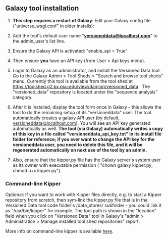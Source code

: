 ## Galaxy tool installation

1. **This step requires a restart of Galaxy**:  Edit your Galaxy config file ("universe_wsgi.conf" in older installs):
  1. Add the tool's default user name "**versioneddata@localhost.com**" to the admin_user's list line.
  1. Ensure the Galaxy API is activated: "enable_api = True"

2. Then ensure **you** have an API key (from User > Api keys menu).   

3. Login to Galaxy as an administrator, and install the Versioned Data tool.  Go to the Galaxy Admin > Tool Sheds > "Search and browse tool sheds" menu.  Currently this tool is available from the tool shed at https://toolshed.g2.bx.psu.edu/view/damion/versioned_data .  The "versioned_data" repository is located under the "sequence analysis" category.

4. After it is installed, display the tool form once in Galaxy - this allows the tool to do the remaining setup of its "versioneddata" user.  The tool automatically creates a galaxy API user (by default, versioneddata@localhost.com).  You will see an API key generated automatically as well.  **The tool (via Galaxy) automatically writes a copy of this key in a file called "versioneddata_api_key.txt" in its install file folder for reference; if you ever want to change the API key for the versioneddata user, you need to delete this file, and it will be regenerated automatically on next use of the tool by an admin.**

5. Also, ensure that the kipper.py file has the Galaxy server's system user as its owner with executable permission ( "chown galaxy kipper.py; chmod u+x kipper.py"). 


### Command-line Kipper


  Optional: If you want to work with Kipper files directly, e.g. to start a Kipper repository from scratch, then sym-link the kipper.py file that is in the Versioned Data tool code folder's /data_stores/ subfolder - you could link it as "/usr/bin/kipper" for example. 
  The tool path is shown in the "location" field when you click on "Versioned Data" tool in Galaxy's "admin > Administration > Manage installed tool shed repositories" report.  

More info on command-line kipper is available [here](https://github.com/Public-Health-Bioinformatics/kipper).
